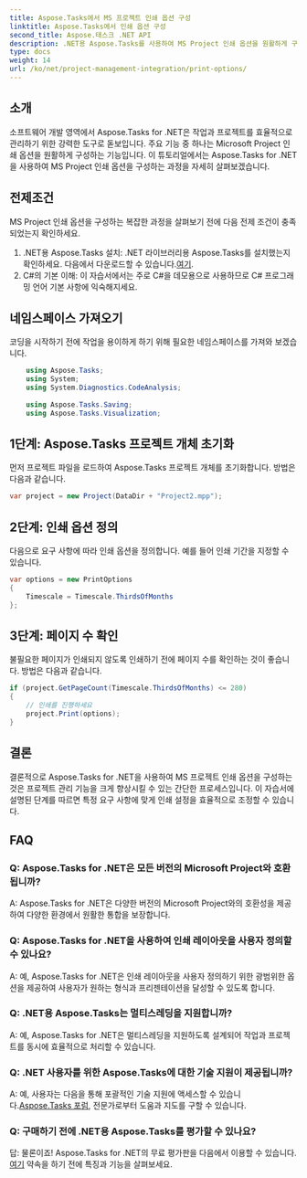 ```yaml
---
title: Aspose.Tasks에서 MS 프로젝트 인쇄 옵션 구성
linktitle: Aspose.Tasks에서 인쇄 옵션 구성
second_title: Aspose.태스크 .NET API
description: .NET용 Aspose.Tasks를 사용하여 MS Project 인쇄 옵션을 원활하게 구성하는 방법을 알아보세요. 프로젝트 관리 역량을 강화하세요.
type: docs
weight: 14
url: /ko/net/project-management-integration/print-options/
---
```

## 소개
소프트웨어 개발 영역에서 Aspose.Tasks for .NET은 작업과 프로젝트를 효율적으로 관리하기 위한 강력한 도구로 돋보입니다. 주요 기능 중 하나는 Microsoft Project 인쇄 옵션을 원활하게 구성하는 기능입니다. 이 튜토리얼에서는 Aspose.Tasks for .NET을 사용하여 MS Project 인쇄 옵션을 구성하는 과정을 자세히 살펴보겠습니다.
## 전제조건
MS Project 인쇄 옵션을 구성하는 복잡한 과정을 살펴보기 전에 다음 전제 조건이 충족되었는지 확인하세요.
1. .NET용 Aspose.Tasks 설치: .NET 라이브러리용 Aspose.Tasks를 설치했는지 확인하세요. 다음에서 다운로드할 수 있습니다.[여기](https://releases.aspose.com/tasks/net/).
2. C#의 기본 이해: 이 자습서에서는 주로 C#을 데모용으로 사용하므로 C# 프로그래밍 언어 기본 사항에 익숙해지세요.

## 네임스페이스 가져오기
코딩을 시작하기 전에 작업을 용이하게 하기 위해 필요한 네임스페이스를 가져와 보겠습니다.
```csharp
    using Aspose.Tasks;
    using System;
    using System.Diagnostics.CodeAnalysis;
    
    using Aspose.Tasks.Saving;
    using Aspose.Tasks.Visualization;
```

## 1단계: Aspose.Tasks 프로젝트 개체 초기화
먼저 프로젝트 파일을 로드하여 Aspose.Tasks 프로젝트 개체를 초기화합니다. 방법은 다음과 같습니다.
```csharp
var project = new Project(DataDir + "Project2.mpp");
```
## 2단계: 인쇄 옵션 정의
다음으로 요구 사항에 따라 인쇄 옵션을 정의합니다. 예를 들어 인쇄 기간을 지정할 수 있습니다.
```csharp
var options = new PrintOptions
{
    Timescale = Timescale.ThirdsOfMonths
};
```
## 3단계: 페이지 수 확인
불필요한 페이지가 인쇄되지 않도록 인쇄하기 전에 페이지 수를 확인하는 것이 좋습니다. 방법은 다음과 같습니다.
```csharp
if (project.GetPageCount(Timescale.ThirdsOfMonths) <= 280)
{
    // 인쇄를 진행하세요
    project.Print(options);
}
```

## 결론
결론적으로 Aspose.Tasks for .NET을 사용하여 MS 프로젝트 인쇄 옵션을 구성하는 것은 프로젝트 관리 기능을 크게 향상시킬 수 있는 간단한 프로세스입니다. 이 자습서에 설명된 단계를 따르면 특정 요구 사항에 맞게 인쇄 설정을 효율적으로 조정할 수 있습니다.
## FAQ
### Q: Aspose.Tasks for .NET은 모든 버전의 Microsoft Project와 호환됩니까?
A: Aspose.Tasks for .NET은 다양한 버전의 Microsoft Project와의 호환성을 제공하여 다양한 환경에서 원활한 통합을 보장합니다.
### Q: Aspose.Tasks for .NET을 사용하여 인쇄 레이아웃을 사용자 정의할 수 있나요?
A: 예, Aspose.Tasks for .NET은 인쇄 레이아웃을 사용자 정의하기 위한 광범위한 옵션을 제공하여 사용자가 원하는 형식과 프리젠테이션을 달성할 수 있도록 합니다.
### Q: .NET용 Aspose.Tasks는 멀티스레딩을 지원합니까?
A: 예, Aspose.Tasks for .NET은 멀티스레딩을 지원하도록 설계되어 작업과 프로젝트를 동시에 효율적으로 처리할 수 있습니다.
### Q: .NET 사용자를 위한 Aspose.Tasks에 대한 기술 지원이 제공됩니까?
 A: 예, 사용자는 다음을 통해 포괄적인 기술 지원에 액세스할 수 있습니다.[Aspose.Tasks 포럼](https://forum.aspose.com/c/tasks/15), 전문가로부터 도움과 지도를 구할 수 있습니다.
### Q: 구매하기 전에 .NET용 Aspose.Tasks를 평가할 수 있나요?
 답: 물론이죠! Aspose.Tasks for .NET의 무료 평가판을 다음에서 이용할 수 있습니다.[여기](https://releases.aspose.com/) 약속을 하기 전에 특징과 기능을 살펴보세요.